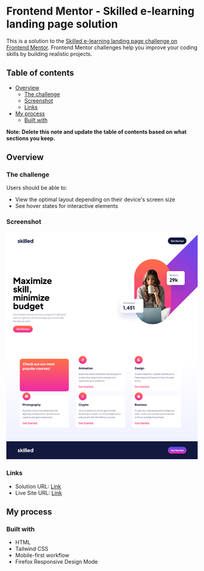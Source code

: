 # Frontend Mentor - Skilled e-learning landing page solution

This is a solution to the [Skilled e-learning landing page challenge on Frontend Mentor](https://www.frontendmentor.io/challenges/skilled-elearning-landing-page-S1ObDrZ8q). Frontend Mentor challenges help you improve your coding skills by building realistic projects.

## Table of contents

- [Overview](#overview)
  - [The challenge](#the-challenge)
  - [Screenshot](#screenshot)
  - [Links](#links)
- [My process](#my-process)
  - [Built with](#built-with)

**Note: Delete this note and update the table of contents based on what sections you keep.**

## Overview

### The challenge

Users should be able to:

- View the optimal layout depending on their device's screen size
- See hover states for interactive elements

### Screenshot

![](./screenshot.png)


### Links

- Solution URL: [Link](https://github.com/WestSopho/frontend-skilled-elearning-landing-page)
- Live Site URL: [Link](https://westsopho.github.io/frontend-skilled-elearning-landing-page)

## My process

### Built with

- HTML
- Tailwind CSS
- Mobile-first workflow
- Firefox Responsive Design Mode

